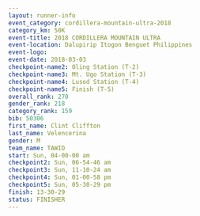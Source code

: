 ```yaml
---
layout: runner-info 
event_category: cordillera-mountain-ultra-2018 
category_km: 50K 
event-title: 2018 CORDILLERA MOUNTAIN ULTRA 
event-location: Dalupirip Itogon Benguet Philippines 
event-logo: 
event-date: 2018-03-03 
checkpoint-name2: Oling Station (T-2) 
checkpoint-name3: Mt. Ugo Station (T-3) 
checkpoint-name4: Lusod Station (T-4) 
checkpoint-name5: Finish (T-5) 
overall_rank: 270
gender_rank: 218
category_rank: 159
bib: 50306
first_name: Clint Cliffton
last_name: Velencerina
gender: M
team_name: TAWID
start: Sun, 04-00-00 am
checkpoint2: Sun, 06-54-46 am
checkpoint3: Sun, 11-10-24 am
checkpoint4: Sun, 01-00-58 pm
checkpoint5: Sun, 05-30-29 pm
finish: 13-30-29
status: FINISHER
---
```

